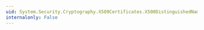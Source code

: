 ```yaml
---
uid: System.Security.Cryptography.X509Certificates.X500DistinguishedName.#ctor(System.String,System.Security.Cryptography.X509Certificates.X500DistinguishedNameFlags)
internalonly: False
---
```

